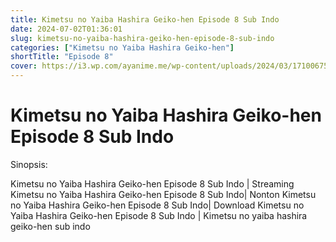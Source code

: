 ```yaml
---
title: Kimetsu no Yaiba Hashira Geiko-hen Episode 8 Sub Indo
date: 2024-07-02T01:36:01
slug: kimetsu-no-yaiba-hashira-geiko-hen-episode-8-sub-indo
categories: ["Kimetsu no Yaiba Hashira Geiko-hen"]
shortTitle: "Episode 8"
cover: https://i3.wp.com/ayanime.me/wp-content/uploads/2024/03/1710067501-9869-141893.jpg
---
```


# Kimetsu no Yaiba Hashira Geiko-hen Episode 8 Sub Indo

<iframe-loader iframe-src1="https://play.ayanime.me/include/fluidplayer/fluidplayer.php?VideoSrc1=https%3A%2F%2Fdrive.google.com%2Ffile%2Fd%2F1EE9zsr1xNnCTZ49u7-Wshid-XjbaDDdy%2Fpreview&VideoType1=video%2Fmp4&VideoQuality1=480p&VideoSrc2=https%3A%2F%2Fdrive.google.com%2Ffile%2Fd%2F1FnAOlOn8b4404B35ZR0cg5eKW4YiN7n_%2Fpreview&VideoType2=video%2Fmp4&VideoQuality2=720p&VideoSrc3=https%3A%2F%2Fdrive.google.com%2Ffile%2Fd%2F1Ff4aS4Avf2HrsF6acdY3G669xvqFeUiI%2Fpreview&VideoType3=video%2Fmp4&VideoQuality3=1080p&VideoSrc4=&VideoType4=&VideoQuality4=&VideoPoster=&VideoTrack1=&kind1=&srclang1=&label1=&default1=&VideoTrack2=&kind2=&srclang2=&label2=&default2=&player=fluid+player&server=Drive+API&api=&width=100%25&height=900px" iframe-src2="https://drive.google.com/file/d/1Ff4aS4Avf2HrsF6acdY3G669xvqFeUiI/preview"></iframe-loader>

Sinopsis:
<p>Kimetsu no Yaiba Hashira Geiko-hen Episode 8 Sub Indo | Streaming Kimetsu no Yaiba Hashira Geiko-hen Episode 8 Sub Indo| Nonton Kimetsu no Yaiba Hashira Geiko-hen Episode 8 Sub Indo| Download Kimetsu no Yaiba Hashira Geiko-hen Episode 8 Sub Indo | Kimetsu no yaiba hashira geiko-hen sub indo</p>

